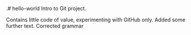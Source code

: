 .# hello-world
Intro to Git project.

Contains little code of value, experimenting with GitHub only.
Added some further text. Corrected grammar
